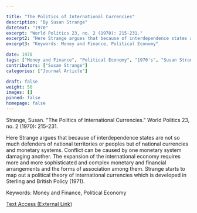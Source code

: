 ```yaml
---

title: "The Politics of International Currencies"
description: "By Susan Strange"
datetext: "1970"
excerpt: "World Politics 23, no. 2 (1970): 215-231."
excerpt2: "Here Strange argues that because of interdependence states are not so much defenders of national territories or peoples but of national currencies and monetary systems. Conflict can be caused by one monetary system damaging another. The expansion of the international economy requires more and more sophisticated and complex monetary and financial arrangements and the forms of association among them. Strange starts to map out a political theory of international currencies which is developed in Sterling and British Policy (1971)."
excerpt3: "Keywords: Money and Finance, Political Economy"

date: 1970
tags: ["Money and Finance", "Political Economy", "1970's", "Susan Strange"]
contributors: ["Susan Strange"]
categories: ["Journal Article"]

draft: false
weight: 50
images: []
pinned: false
homepage: false
---
```


Strange, Susan. "The Politics of International Currencies." World Politics 23, no. 2 (1970): 215-231.

Here Strange argues that because of interdependence states are not so much defenders of national territories or peoples but of national currencies and monetary systems. Conflict can be caused by one monetary system damaging another. The expansion of the international economy requires more and more sophisticated and complex monetary and financial arrangements and the forms of association among them. Strange starts to map out a political theory of international currencies which is developed in Sterling and British Policy (1971).

Keywords: Money and Finance, Political Economy

[Text Access (External Link)](https://doi.org/10.2307/200967)
